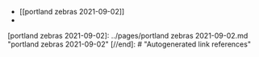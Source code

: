 - [[portland zebras 2021-09-02]]
-

[//begin]: # "Autogenerated link references for markdown compatibility"
[portland zebras 2021-09-02]: ../pages/portland zebras 2021-09-02.md "portland zebras 2021-09-02"
[//end]: # "Autogenerated link references"

